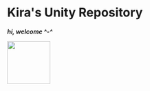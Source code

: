 # Kira's Unity Repository
<em><strong>hi, welcome ^-^</strong></em>

<img src="https://images-wixmp-ed30a86b8c4ca887773594c2.wixmp.com/f/d5a8ce98-4111-45f7-b031-62a3f3a26148/d4vgx82-173c584d-531a-471b-8c5a-7830ebe5e331.png?token=eyJ0eXAiOiJKV1QiLCJhbGciOiJIUzI1NiJ9.eyJzdWIiOiJ1cm46YXBwOjdlMGQxODg5ODIyNjQzNzNhNWYwZDQxNWVhMGQyNmUwIiwiaXNzIjoidXJuOmFwcDo3ZTBkMTg4OTgyMjY0MzczYTVmMGQ0MTVlYTBkMjZlMCIsIm9iaiI6W1t7InBhdGgiOiJcL2ZcL2Q1YThjZTk4LTQxMTEtNDVmNy1iMDMxLTYyYTNmM2EyNjE0OFwvZDR2Z3g4Mi0xNzNjNTg0ZC01MzFhLTQ3MWItOGM1YS03ODMwZWJlNWUzMzEucG5nIn1dXSwiYXVkIjpbInVybjpzZXJ2aWNlOmZpbGUuZG93bmxvYWQiXX0.xGLUviz3q03dNmFYSOuyE7KPSRzMKxdcbwTt5_lVd5c" width=100>
